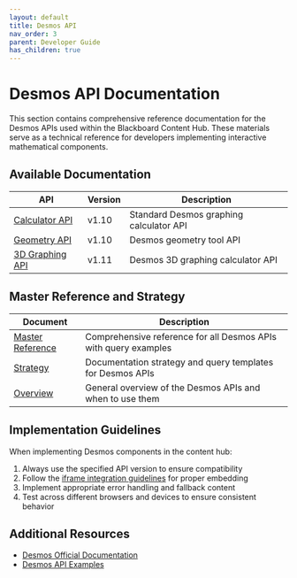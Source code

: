 ```yaml
---
layout: default
title: Desmos API
nav_order: 3
parent: Developer Guide
has_children: true
---
```


# Desmos API Documentation

This section contains comprehensive reference documentation for the Desmos APIs used within the Blackboard Content Hub. These materials serve as a technical reference for developers implementing interactive mathematical components.

## Available Documentation

| API | Version | Description |
|-----|---------|-------------|
| [Calculator API](./calculator-v1.10/reference.md) | v1.10 | Standard Desmos graphing calculator API |
| [Geometry API](./geometry-v1.10/reference.md) | v1.10 | Desmos geometry tool API |
| [3D Graphing API](./3d-graphing-v1.11/reference.md) | v1.11 | Desmos 3D graphing calculator API |

## Master Reference and Strategy

| Document | Description |
|----------|-------------|
| [Master Reference](./master-reference.md) | Comprehensive reference for all Desmos APIs with query examples |
| [Strategy](./strategy.md) | Documentation strategy and query templates for Desmos APIs |
| [Overview](./overview.md) | General overview of the Desmos APIs and when to use them |

## Implementation Guidelines

When implementing Desmos components in the content hub:

1. Always use the specified API version to ensure compatibility
2. Follow the [iframe integration guidelines](../iframe-integration.md) for proper embedding
3. Implement appropriate error handling and fallback content
4. Test across different browsers and devices to ensure consistent behavior

## Additional Resources

- [Desmos Official Documentation](https://www.desmos.com/api/v1.10/docs/)
- [Desmos API Examples](https://www.desmos.com/api/v1.10/examples/)